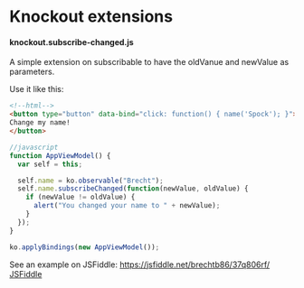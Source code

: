 # Knockout extensions
#### knockout.subscribe-changed.js


A simple extension on subscribable to have the oldVanue and newValue as parameters.

Use it like this:

```html
<!--html-->
<button type="button" data-bind="click: function() { name('Spock'); }">
Change my name!
</button>
```

```javascript
//javascript
function AppViewModel() {
  var self = this;

  self.name = ko.observable("Brecht");
  self.name.subscribeChanged(function(newValue, oldValue) {
    if (newValue != oldValue) {
      alert("You changed your name to " + newValue);
    }
  });
}

ko.applyBindings(new AppViewModel());
```

See an example on JSFiddle: https://jsfiddle.net/brechtb86/37q806rf/
[JSFiddle](https://jsfiddle.net/brechtb86/37q806rf/)